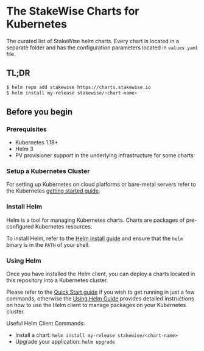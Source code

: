 # The StakeWise Charts for Kubernetes

The curated list of StakeWise helm charts. Every chart is located in a separate folder and has the configuration parameters located in `values.yaml` file.

## TL;DR

```bash
$ helm repo add stakewise https://charts.stakewise.io
$ helm install my-release stakewise/<chart-name>
```

## Before you begin

### Prerequisites

- Kubernetes 1.18+
- Helm 3
- PV provisioner support in the underlying infrastructure for some charts

### Setup a Kubernetes Cluster

For setting up Kubernetes on cloud platforms or bare-metal servers refer to the
Kubernetes [getting started guide](http://kubernetes.io/docs/getting-started-guides/).

### Install Helm

Helm is a tool for managing Kubernetes charts. Charts are packages of pre-configured Kubernetes resources.

To install Helm, refer to the [Helm install guide](https://github.com/helm/helm#install) and ensure that the `helm`
binary is in the `PATH` of your shell.

### Using Helm

Once you have installed the Helm client, you can deploy a charts located in this repository into a Kubernetes cluster.

Please refer to the [Quick Start guide](https://helm.sh/docs/intro/quickstart/) if you wish to get running in just a few
commands, otherwise the [Using Helm Guide](https://helm.sh/docs/intro/using_helm/) provides detailed instructions on how
to use the Helm client to manage packages on your Kubernetes cluster.

Useful Helm Client Commands:

* Install a chart: `helm install my-release stakewise/<chart-name>`
* Upgrade your application: `helm upgrade`
